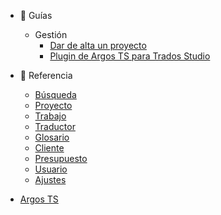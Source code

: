 - 📖 Guías
  - Gestión
    - [Dar de alta un proyecto](guias/alta-proyecto.md)
    - [Plugin de Argos TS para Trados Studio](guias/plugin-trados.md)
  
- 📄 Referencia
  - [Búsqueda](referencia/busqueda.md)
  - [Proyecto](referencia/proyecto.md)
  - [Trabajo](referencia/trabajo.md)
  - [Traductor](referencia/traductor.md)
  - [Glosario](referencia/glosario.md)
  - [Cliente](referencia/cliente.md)
  - [Presupuesto](referencia/presupuesto.md)
  - [Usuario](referencia/usuario.md)
  - [Ajustes](referencia/ajustes.md)

- [Argos TS](https://argos-ts.com)
